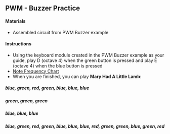 ## PWM - Buzzer Practice

#### Materials
 - Assembled circuit from PWM Buzzer example

#### Instructions
 - Using the keyboard module created in the PWM Buzzer example as your guide, play D (octave 4) when the green button is pressed and play E (octave 4) when the blue button is pressed
 - [Note Frequency Chart](NoteFrequencyChart.pdf)
 - When you are finished, you can play **Mary Had A Little Lamb**:
 
##### blue, green, red, green, blue, blue, blue

##### green, green, green

##### blue, blue, blue
##### blue, green, red, green, blue, blue, blue, red, green, green, blue, green, red
 
